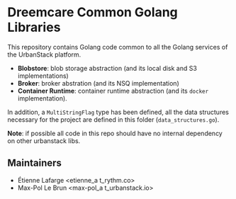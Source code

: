 Dreemcare Common Golang Libraries
=================================

This repository contains Golang code common to all the Golang services of the
UrbanStack platform.

 * **Blobstore**: blob storage abstraction (and its local disk and S3
   implementations)
 * **Broker**: broker abstration (and its NSQ implementation)
 * **Container Runtime**: container runtime abstraction (and its `docker`
   implementation).

In addition, a `MultiStringFlag` type has been defined, all the data
structures necessary for the project are defined in this folder
(`data_structures.go`).

**Note**: if possible all code in this repo should have no internal dependency
on other urbanstack libs.

Maintainers
-----------
 * Étienne Lafarge <etienne_a t_rythm.co>
 * Max-Pol Le Brun <max-pol_a t_urbanstack.io>
